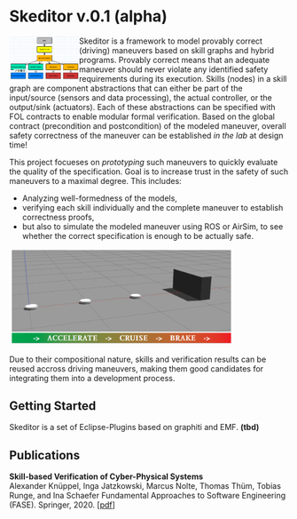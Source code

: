 # Skeditor v.0.1 (alpha)

<img align="left" alt="Skillgraph" src="/skillgraph.png" width="25%">

Skeditor is a framework to model provably correct (driving) maneuvers based on skill graphs and hybrid programs. Provably correct means that an adequate maneuver should never violate any identified safety requirements during its execution.
Skills (nodes) in a skill graph are component abstractions that can either be part of the input/source (sensors and data processing), the actual controller, or the output/sink (actuators).
Each of these abstractions can be specified with FOL contracts to enable modular formal verification. Based on the global contract (precondition and postcondition) of the modeled maneuver, overall safety correctness of the maneuver can be established  _in the lab_ at design time! 

This project focueses on _prototyping_ such maneuvers to quickly evaluate the quality of the specification. Goal is to increase trust in the safety of such maneuvers to a maximal degree. This includes:
* Analyzing well-formedness of the models,
* verifying each skill individually and the complete maneuver to establish correctness proofs,
* but also to simulate the modeled maneuver using ROS or AirSim, to see whether the correct specification is enough to be actually safe.

<img alt="Driving maneuver" src="/maneuver.png" width="80%">

Due to their compositional nature, skills and verification results can be reused accross driving maneuvers, making them good candidates for integrating them into a development process.

## Getting Started

Skeditor is a set of Eclipse-Plugins based on graphiti and EMF. **(tbd)**

## Publications

**Skill-based Verification of Cyber-Physical Systems**  
Alexander Knüppel, Inga Jatzkowski, Marcus Nolte, Thomas Thüm, Tobias Runge, and Ina Schaefer
Fundamental Approaches to Software Engineering (FASE). Springer, 2020.
[[pdf](https://link.springer.com/chapter/10.1007/978-3-030-45234-6_10)]
